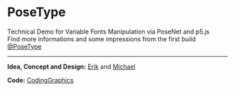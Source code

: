 # PoseType
 Technical Demo for Variable Fonts Manipulation via PoseNet and p5.js </br>
 Find more informations and some impressions from the first build [@PoseType](https://www.instagram.com/posetype/)
 
 -----
 
**Idea, Concept and Design:** [Erik](https://instagram.com/trewertz/) and [Michael](https://www.instagram.com/imik_/)

**Code:** [CodingGraphics](https://www.instagram.com/coding.graphics/)
